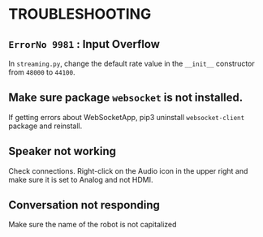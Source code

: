 # TROUBLESHOOTING

## `ErrorNo 9981` : Input Overflow
In `streaming.py`, change the default rate value in the `__init__` constructor from `48000` to `44100`.

## Make sure package `websocket` is not installed.
If getting errors about WebSocketApp, pip3 uninstall `websocket-client` package and reinstall.

## Speaker not working
Check connections.  Right-click on the Audio icon in the upper right and make sure it is set to Analog and not HDMI.

## Conversation not responding
Make sure the name of the robot is not capitalized
